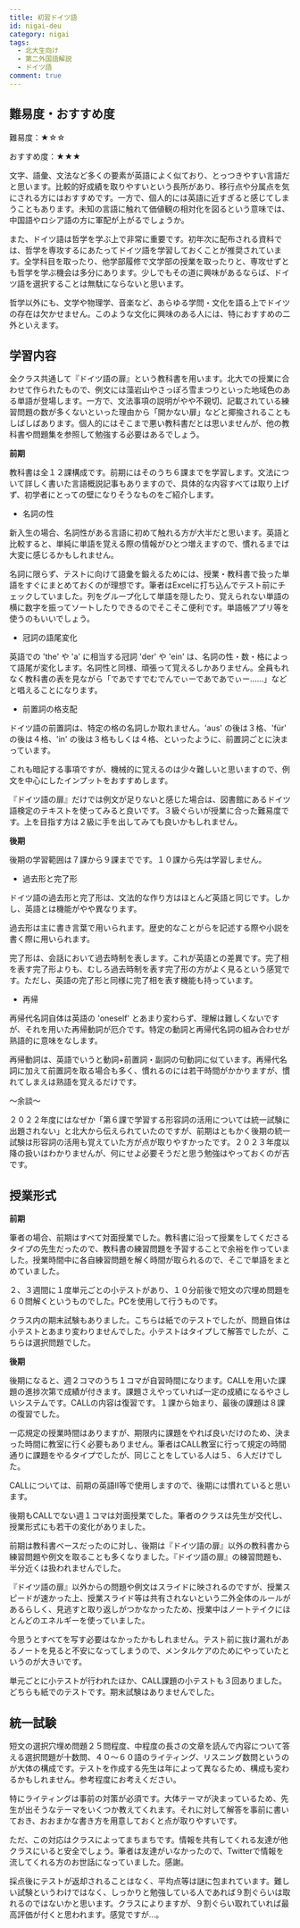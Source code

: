 ```yaml
---
title: 初習ドイツ語
id: nigai-deu
category: nigai
tags:
  - 北大生向け
  - 第二外国語解説
  - ドイツ語
comment: true
---
```

## 難易度・おすすめ度

難易度：★☆☆

おすすめ度：★★★

文字、語彙、文法など多くの要素が英語によく似ており、とっつきやすい言語だと思います。比較的好成績を取りやすいという長所があり、移行点や分属点を気にされる方にはおすすめです。一方で、個人的には英語に近すぎると感じてしまうこともあります。未知の言語に触れて価値観の相対化を図るという意味では、中国語やロシア語の方に軍配が上がるでしょうか。

また、ドイツ語は哲学を学ぶ上で非常に重要です。初年次に配布される資料では、哲学を専攻するにあたってドイツ語を学習しておくことが推奨されています。全学科目を取ったり、他学部履修で文学部の授業を取ったりと、専攻せずとも哲学を学ぶ機会は多分にあります。少しでもその道に興味があるならば、ドイツ語を選択することは無駄にならないと思います。

哲学以外にも、文学や物理学、音楽など、あらゆる学問・文化を語る上でドイツの存在は欠かせません。このような文化に興味のある人には、特におすすめの二外といえます。

## 学習内容

全クラス共通して『ドイツ語の扉』という教科書を用います。北大での授業に合わせて作られたもので、例文には藻岩山やさっぽろ雪まつりといった地域色のある単語が登場します。一方で、文法事項の説明がやや不親切、記載されている練習問題の数が多くないといった理由から「開かない扉」などと揶揄されることもしばしばあります。個人的にはそこまで悪い教科書だとは思いませんが、他の教科書や問題集を参照して勉強する必要はあるでしょう。

**前期**　

教科書は全１２課構成です。前期にはそのうち６課までを学習します。文法について詳しく書いた言語概説記事もありますので、具体的な内容すべては取り上げず、初学者にとっての壁になりそうなものをご紹介します。

* 名詞の性

新入生の場合、名詞性がある言語に初めて触れる方が大半だと思います。英語と比較すると、単純に単語を覚える際の情報がひとつ増えますので、慣れるまでは大変に感じるかもしれません。

名詞に限らず、テストに向けて語彙を鍛えるためには、授業・教科書で扱った単語をすぐにまとめておくのが理想です。筆者はExcelに打ち込んでテスト前にチェックしていました。列をグループ化して単語を隠したり、覚えられない単語の横に数字を振ってソートしたりできるのでそこそこ便利です。単語帳アプリ等を使うのもいいでしょう。

* 冠詞の語尾変化

英語での 'the' や 'a' に相当する冠詞 'der' や 'ein' は、名詞の性・数・格によって語尾が変化します。名詞性と同様、頑張って覚えるしかありません。全員もれなく教科書の表を見ながら「であですでむでんでぃーであであでぃー......」などと唱えることになります。

* 前置詞の格支配

ドイツ語の前置詞は、特定の格の名詞しか取れません。'aus' の後は３格、'für' の後は４格、'in' の後は３格もしくは４格、といったように、前置詞ごとに決まっています。

これも暗記する事項ですが、機械的に覚えるのは少々難しいと思いますので、例文を中心にしたインプットをおすすめします。

『ドイツ語の扉』だけでは例文が足りないと感じた場合は、図書館にあるドイツ語検定のテキストを使ってみると良いです。３級ぐらいが授業に合った難易度です。上を目指す方は２級に手を出してみても良いかもしれません。

**後期**

後期の学習範囲は７課から９課までです。１０課から先は学習しません。

* 過去形と完了形

ドイツ語の過去形と完了形は、文法的な作り方はほとんど英語と同じです。しかし、英語とは機能がやや異なります。

過去形は主に書き言葉で用いられます。歴史的なことがらを記述する際や小説を書く際に用いられます。

完了形は、会話において過去時制を表します。これが英語との差異です。完了相を表す完了形よりも、むしろ過去時制を表す完了形の方がよく見るという感覚です。ただし、英語の完了形と同様に完了相を表す機能も持っています。

* 再帰

再帰代名詞自体は英語の 'oneself' とあまり変わらず、理解は難しくないですが、それを用いた再帰動詞が厄介です。特定の動詞と再帰代名詞の組み合わせが熟語的に意味をなします。

再帰動詞は、英語でいうと動詞+前置詞・副詞の句動詞に似ています。再帰代名詞に加えて前置詞を取る場合も多く、慣れるのには若干時間がかかりますが、慣れてしまえは熟語を覚えるだけです。

～余談～

２０２２年度にはなぜか「第６課で学習する形容詞の活用については統一試験に出題されない」と北大から伝えられていたのですが、前期はともかく後期の統一試験は形容詞の活用も覚えていた方が点が取りやすかったです。２０２３年度以降の扱いはわかりませんが、何にせよ必要そうだと思う勉強はやっておくのが吉です。

## 授業形式

**前期**

筆者の場合、前期はすべて対面授業でした。教科書に沿って授業をしてくださるタイプの先生だったので、教科書の練習問題を予習することで余裕を作っていました。授業時間中に各自練習問題を解く時間が取られるので、そこで単語をまとめていました。

２、３週間に１度単元ごとの小テストがあり、１０分前後で短文の穴埋め問題を６０問解くというものでした。PCを使用して行うものです。

クラス内の期末試験もありました。こちらは紙でのテストでしたが、問題自体は小テストとあまり変わりませんでした。小テストはタイプして解答でしたが、こちらは選択問題でした。

**後期**

後期になると、週２コマのうち１コマが自習時間になります。CALLを用いた課題の進捗次第で成績が付きます。課題さえやっていれば一定の成績になるやさしいシステムです。CALLの内容は復習です。１課から始まり、最後の課題は８課の復習でした。

一応規定の授業時間はありますが、期限内に課題をやれば良いだけのため、決まった時間に教室に行く必要もありません。筆者はCALL教室に行って規定の時間通りに課題をやるタイプでしたが、同じことをしている人は５、６人だけでした。

CALLについては、前期の英語Ⅱ等で使用しますので、後期には慣れていると思います。

後期もCALLでない週１コマは対面授業でした。筆者のクラスは先生が交代し、授業形式にも若干の変化がありました。

前期は教科書ベースだったのに対し、後期は『ドイツ語の扉』以外の教科書から練習問題や例文を取ることも多くなりました。『ドイツ語の扉』の練習問題も、半分近くは扱われませんでした。

『ドイツ語の扉』以外からの問題や例文はスライドに映されるのですが、授業スピードが速かった上、授業スライド等は共有されないという二外全体のルールがあるらしく、見逃すと取り返しがつかなかったため、授業中はノートテイクにほとんどのエネルギーを使っていました。

今思うとすべてを写す必要はなかったかもしれません。テスト前に抜け漏れがあるノートを見ると不安になってしまうので、メンタルケアのためにやっていたというのが大きいです。

単元ごとに小テストが行われたほか、CALL課題の小テストも３回ありました。どちらも紙でのテストです。期末試験はありませんでした。

## 統一試験

短文の選択穴埋め問題２５問程度、中程度の長さの文章を読んで内容について答える選択問題が十数問、４０～６０語のライティング、リスニング数問というのが大体の構成です。テストを作成する先生は年によって異なるため、構成も変わるかもしれません。参考程度にお考えください。

特にライティングは事前の対策が必須です。大体テーマが決まっているため、先生が出そうなテーマをいくつか教えてくれます。それに対して解答を事前に書いておき、おおまかな書き方を用意しておくと点が取りやすいです。

ただ、この対応はクラスによってまちまちです。情報を共有してくれる友達が他クラスにいると安全でしょう。筆者は友達がいなかったので、Twitterで情報を流してくれる方のお世話になっていました。感謝。

採点後にテストが返却されることはなく、平均点等は謎に包まれています。難しい試験というわけではなく、しっかりと勉強している人であれば９割ぐらいは取れるのではないかと思います。クラスによりますが、９割ぐらい取れていれば最高評価が付くと思われます。感覚ですが...。
